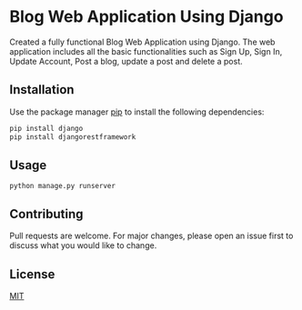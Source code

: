 # Blog Web Application Using Django

Created a fully functional Blog Web Application using Django. The web application includes all the basic functionalities such as Sign Up, Sign In, Update Account, Post a blog, update a post and delete a post.

## Installation

Use the package manager [pip](https://pip.pypa.io/en/stable/) to install the following dependencies:

```bash
pip install django
pip install djangorestframework
```

## Usage

```
python manage.py runserver
```

## Contributing

Pull requests are welcome. For major changes, please open an issue first
to discuss what you would like to change.

## License

[MIT](https://choosealicense.com/licenses/mit/)
